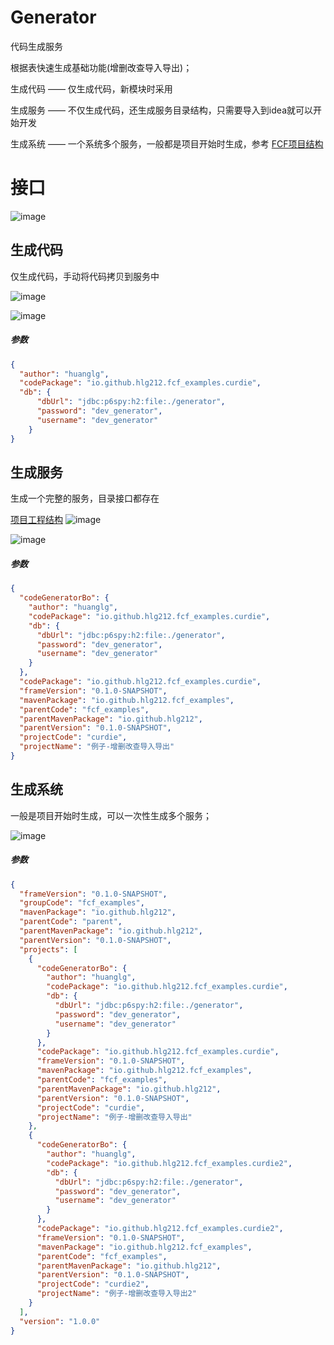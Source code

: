 # Generator
 代码生成服务
 
 根据表快速生成基础功能(增删改查导入导出)；
 
 生成代码 —— 仅生成代码，新模块时采用
 
 生成服务 —— 不仅生成代码，还生成服务目录结构，只需要导入到idea就可以开始开发

 生成系统 —— 一个系统多个服务，一般都是项目开始时生成，参考 [FCF项目结构](https://github.com/hlg212/FCP/tree/master/docs/directory_structure.md)

# 接口
![image](https://raw.githubusercontent.com/hlg212/fcf-examples/master/images/generator_show.jpg)

## 生成代码
仅生成代码，手动将代码拷贝到服务中

![image](https://raw.githubusercontent.com/hlg212/fcf-examples/master/images/generator_code.jpg)

![image](https://raw.githubusercontent.com/hlg212/fcf-examples/master/images/generator_code_down.jpg)

##### 参数
```json
{
  "author": "huanglg",
  "codePackage": "io.github.hlg212.fcf_examples.curdie",
  "db": {
      "dbUrl": "jdbc:p6spy:h2:file:./generator",
      "password": "dev_generator",
      "username": "dev_generator"
    }
}
```

## 生成服务
生成一个完整的服务，目录接口都存在

[项目工程结构](https://github.com/hlg212/FCP/tree/master/docs/directory_structure.md)
![image](https://raw.githubusercontent.com/hlg212/fcf-examples/master/images/generator_project.jpg)

![image](https://raw.githubusercontent.com/hlg212/fcf-examples/master/images/generator_project_dir.jpg)



##### 参数
```json
{
  "codeGeneratorBo": {
    "author": "huanglg",
    "codePackage": "io.github.hlg212.fcf_examples.curdie",
    "db": {
      "dbUrl": "jdbc:p6spy:h2:file:./generator",
      "password": "dev_generator",
      "username": "dev_generator"
    }
  },
  "codePackage": "io.github.hlg212.fcf_examples.curdie",
  "frameVersion": "0.1.0-SNAPSHOT",
  "mavenPackage": "io.github.hlg212.fcf_examples",
  "parentCode": "fcf_examples",
  "parentMavenPackage": "io.github.hlg212",
  "parentVersion": "0.1.0-SNAPSHOT",
  "projectCode": "curdie",
  "projectName": "例子-增删改查导入导出"
}
```
## 生成系统
一般是项目开始时生成，可以一次性生成多个服务；

![image](https://raw.githubusercontent.com/hlg212/fcf-examples/master/images/generator_projectGourp.png)

##### 参数
```json
{
  "frameVersion": "0.1.0-SNAPSHOT",
  "groupCode": "fcf_examples",
  "mavenPackage": "io.github.hlg212",
  "parentCode": "parent",
  "parentMavenPackage": "io.github.hlg212",
  "parentVersion": "0.1.0-SNAPSHOT",
  "projects": [
    {
      "codeGeneratorBo": {
        "author": "huanglg",
        "codePackage": "io.github.hlg212.fcf_examples.curdie",
        "db": {
          "dbUrl": "jdbc:p6spy:h2:file:./generator",
          "password": "dev_generator",
          "username": "dev_generator"
        }
      },
      "codePackage": "io.github.hlg212.fcf_examples.curdie",
      "frameVersion": "0.1.0-SNAPSHOT",
      "mavenPackage": "io.github.hlg212.fcf_examples",
      "parentCode": "fcf_examples",
      "parentMavenPackage": "io.github.hlg212",
      "parentVersion": "0.1.0-SNAPSHOT",
      "projectCode": "curdie",
      "projectName": "例子-增删改查导入导出"
    },
    {
      "codeGeneratorBo": {
        "author": "huanglg",
        "codePackage": "io.github.hlg212.fcf_examples.curdie2",
        "db": {
          "dbUrl": "jdbc:p6spy:h2:file:./generator",
          "password": "dev_generator",
          "username": "dev_generator"
        }
      },
      "codePackage": "io.github.hlg212.fcf_examples.curdie2",
      "frameVersion": "0.1.0-SNAPSHOT",
      "mavenPackage": "io.github.hlg212.fcf_examples",
      "parentCode": "fcf_examples",
      "parentMavenPackage": "io.github.hlg212",
      "parentVersion": "0.1.0-SNAPSHOT",
      "projectCode": "curdie2",
      "projectName": "例子-增删改查导入导出2"
    }
  ],
  "version": "1.0.0"
}
```